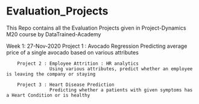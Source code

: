 # Evaluation_Projects
This Repo contains all the Evaluation Projects given in Project-Dynamics M20 course by DataTrained-Academy 

Week 1: 27-Nov-2020 
        Project 1 : Avocado Regression
                    Predicting average price of a single avocado based on various attributes
        
        Project 2 : Employee Attrition : HR analytics
                    Using various attributes, predict whether an employee is leaving the company or staying
        
        Project 3 : Heart Disease Prediction
                    Predicting whether a patients with given symptoms has a Heart Condition or is healthy
            
